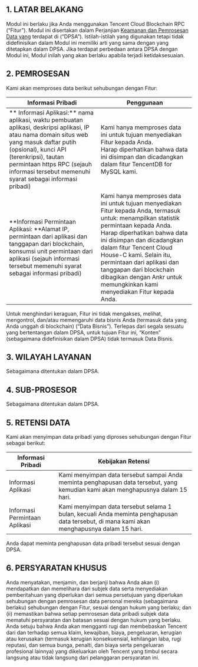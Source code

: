 ## 1.	LATAR BELAKANG
Modul ini berlaku jika Anda menggunakan Tencent Cloud Blockchain RPC (“Fitur”). Modul ini disertakan dalam Perjanjian [Keamanan dan Pemrosesan Data yang](https://intl.cloud.tencent.com/document/product/301/17347) terdapat di  (“DPSA”). Istilah-istilah yang digunakan tetapi tidak didefinisikan dalam Modul ini memiliki arti yang sama dengan yang ditetapkan dalam DPSA. Jika terdapat perbedaan antara DPSA dengan Modul ini, Modul inilah yang akan berlaku apabila terjadi ketidaksesuaian.

## 2.	PEMROSESAN
Kami akan memproses data berikut sehubungan dengan Fitur:

| Informasi Pribadi | Penggunaan | 
|---------|---------|
|** Informasi Aplikasi:** nama aplikasi, waktu pembuatan aplikasi, deskripsi aplikasi, IP atau nama domain situs web yang masuk daftar putih (opsional), kunci API (terenkripsi), tautan permintaan https RPC (sejauh informasi tersebut memenuhi syarat sebagai informasi pribadi) | Kami hanya memproses data ini untuk tujuan menyediakan Fitur kepada Anda.<br>Harap diperhatikan bahwa data ini disimpan dan dicadangkan dalam fitur TencentDB for MySQL kami. | 
| **Informasi Permintaan Aplikasi: **Alamat IP, permintaan dari aplikasi dan tanggapan dari blockchain, konsumsi unit permintaan dari aplikasi (sejauh informasi tersebut memenuhi syarat sebagai informasi pribadi) | Kami hanya memproses data ini untuk tujuan menyediakan Fitur kepada Anda, termasuk untuk: menampilkan statistik permintaan kepada Anda.<br>Harap diperhatikan bahwa data ini disimpan dan dicadangkan dalam fitur Tencent Cloud House-C kami. Selain itu, permintaan dari aplikasi dan tanggapan dari blockchain dibagikan dengan Ankr untuk memungkinkan kami menyediakan Fitur kepada Anda.| 

Untuk menghindari keraguan, Fitur ini tidak mengakses, melihat, mengontrol, dan/atau memengaruhi data bisnis Anda (termasuk data yang Anda unggah di blockchain) (“Data Bisnis”). Terlepas dari segala sesuatu yang bertentangan dalam DPSA, untuk tujuan Fitur ini, “Konten” (sebagaimana didefinisikan dalam DPSA) tidak termasuk Data Bisnis. 

## 3.	WILAYAH LAYANAN
Sebagaimana ditentukan dalam DPSA.

## 4.	SUB-PROSESOR
Sebagaimana ditentukan dalam DPSA.

## 5.	RETENSI DATA
Kami akan menyimpan data pribadi yang diproses sehubungan dengan Fitur sebagai berikut:

| Informasi Pribadi | Kebijakan Retensi |
|---------|---------|
| Informasi Aplikasi | Kami menyimpan data tersebut sampai Anda meminta penghapusan data tersebut, yang kemudian kami akan menghapusnya dalam 15 hari.  | 
| Informasi Permintaan Aplikasi | Kami menyimpan data tersebut selama 1 bulan, kecuali Anda meminta penghapusan data tersebut, di mana kami akan menghapusnya dalam 15 hari. | 

Anda dapat meminta penghapusan data pribadi tersebut sesuai dengan DPSA.


## 6.	PERSYARATAN KHUSUS
Anda menyatakan, menjamin, dan berjanji bahwa Anda akan (i) mendapatkan dan memelihara dari subjek data serta menyediakan pemberitahuan yang diperlukan dari semua persetujuan yang diperlukan sehubungan dengan pemrosesan data personal mereka (sebagaimana berlaku) sehubungan dengan Fitur, sesuai dengan hukum yang berlaku; dan (ii) memastikan bahwa setiap pemrosesan data pribadi subjek data mematuhi persyaratan dan batasan sesuai dengan hukum yang berlaku. Anda setuju bahwa Anda akan mengganti rugi dan membebaskan Tencent dari dan terhadap semua klaim, kewajiban, biaya, pengeluaran, kerugian atau kerusakan (termasuk kerugian konsekuensial, kehilangan laba, rugi reputasi, dan semua bunga, penalti, dan biaya serta pengeluaran profesional lainnya) yang dikeluarkan oleh Tencent yang timbul secara langsung atau tidak langsung dari pelanggaran persyaratan ini.

